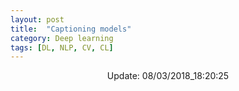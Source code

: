 ```yaml
---
layout: post
title:  "Captioning models"
category: Deep learning
tags: [DL, NLP, CV, CL]
---
```






<center> Update: 08/03/2018_18:20:25</center>

  	
